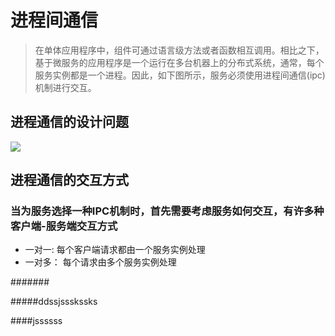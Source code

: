 # 进程间通信

> 在单体应用程序中，组件可通过语言级方法或者函数相互调用。相比之下，基于微服务的应用程序是一个运行在多台机器上的分布式系统，通常，每个服务实例都是一个进程。因此，如下图所示，服务必须使用进程间通信\(ipc\)机制进行交互。

## 进程通信的设计问题

![](/home/liuhang/work/service/microservice/assets/import.png)


## 进程通信的交互方式

### 当为服务选择一种IPC机制时，首先需要考虑服务如何交互，有许多种客户端-服务端交互方式
 - 一对一: 每个客户端请求都由一个服务实例处理
 - 一对多： 每个请求由多个服务实例处理




#######

#####ddssjssskssks


####jssssss 
#####
